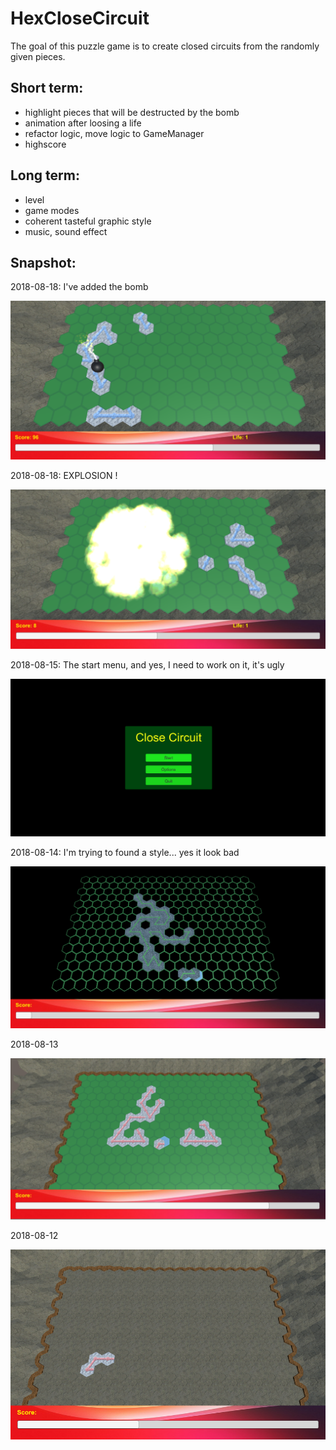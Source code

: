 # HexCloseCircuit
The goal of this puzzle game is to create closed circuits from the randomly given pieces.

## Short term:

- highlight pieces that will be destructed by the bomb
- animation after loosing a life
- refactor logic, move logic to GameManager
- highscore

## Long term:

- level
- game modes
- coherent tasteful graphic style
- music, sound effect

## Snapshot:

2018-08-18: I've added the bomb

![2018-08-18b](screenshot-20180818b.png)

2018-08-18: EXPLOSION !

![2018-08-18](screenshot-20180818.png)

2018-08-15: The start menu, and yes, I need to work on it, it's ugly

![2018-08-15](screenshot-20180815.png)

2018-08-14: I'm trying to found a style... yes it look bad

![2018-08-14](screenshot-20180814.png)

2018-08-13

![2018-08-13](screenshot-20180813.png)

2018-08-12

![2018-08-12](screenshot-20180812.png)
